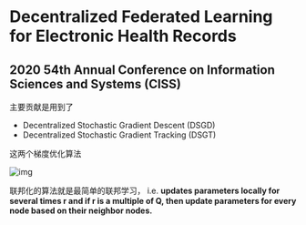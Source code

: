 # Decentralized Federated Learning for Electronic Health Records

## 2020 54th Annual Conference on Information Sciences and Systems (CISS)


主要贡献是用到了 

- Decentralized Stochastic Gradient Descent (DSGD)
- Decentralized Stochastic Gradient Tracking (DSGT)

这两个梯度优化算法

![img](https://img2022.cnblogs.com/blog/2145900/202211/2145900-20221115170935496-1005480480.png)

联邦化的算法就是最简单的联邦学习，
i.e. **updates parameters locally for several times r and if r is a multiple of Q, then update parameters for every node based on their neighbor nodes.**
